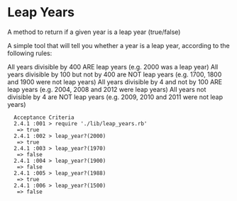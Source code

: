 # Leap Years
A method to return if a given year is a leap year (true/false)

A simple tool that will tell you whether a year is a leap year, according to the following rules:

All years divisible by 400 ARE leap years (e.g. 2000 was a leap year)
All years divisible by 100 but not by 400 are NOT leap years (e.g. 1700, 1800 and 1900 were not leap years)
All years divisible by 4 and not by 100 ARE leap years (e.g. 2004, 2008 and 2012 were leap years)
All years not divisible by 4 are NOT leap years (e.g. 2009, 2010 and 2011 were not leap years)

      Acceptance Criteria
      2.4.1 :001 > require './lib/leap_years.rb'
       => true
      2.4.1 :002 > leap_year?(2000)
       => true
      2.4.1 :003 > leap_year?(1970)
       => false
      2.4.1 :004 > leap_year?(1900)
       => false
      2.4.1 :005 > leap_year?(1988)
       => true
      2.4.1 :006 > leap_year?(1500)
       => false

